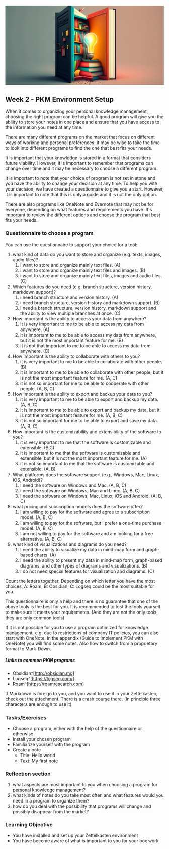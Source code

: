 ![Wählen eines Programms für die PKM-Umgebung](images/woche2.png)
## Week 2 - PKM Environment Setup

When it comes to organizing your personal knowledge management, choosing the right program can be helpful. A good program will give you the ability to store your notes in one place and ensure that you have access to the information you need at any time.

There are many different programs on the market that focus on different ways of working and personal preferences. It may be wise to take the time to look into different programs to find the one that best fits your needs.

It is important that your knowledge is stored in a format that considers future viability. However, it is important to remember that programs can change over time and it may be necessary to choose a different program.

It is important to note that your choice of program is not set in stone and you have the ability to change your decision at any time. To help you with your decision, we have created a questionnaire to give you a start. However, it is important to note that this is only a guide and it is not the only option.

There are also programs like OneNote and Evernote that may not be for everyone, depending on what features and requirements you have. It's important to review the different options and choose the program that best fits your needs.


### Questionnaire to choose a program
You can use the questionnaire to support your choice for a tool:

1. what kind of data do you want to store and organize (e.g. texts, images, audio files)?
	1. i want to store and organize mainly text files. (A)
	2. i want to store and organize mainly text files and images. (B)
	3. i want to store and organize mainly text files, images and audio files. (C)
2. Which features do you need (e.g. branch structure, version history, markdown support)?
	1. i need branch structure and version history. (A)
	2. i need branch structure, version history and markdown support. (B)
	3. i need a branch structure, version history, markdown support and the ability to view multiple branches at once. (C)
3. How important is the ability to access your data from anywhere?
	1. It is very important to me to be able to access my data from anywhere. (A)
	2. it is important to me to be able to access my data from anywhere, but it is not the most important feature for me. (B)
	3. It is not that important to me to be able to access my data from anywhere. (C)
4. How important is the ability to collaborate with others to you?
	1. it is very important to me to be able to collaborate with other people. (B)
	2. it is important to me to be able to collaborate with other people, but it is not the most important feature for me. (A, C)
	3. it is not so important for me to be able to cooperate with other people. (A, B, C)
5. How important is the ability to export and backup your data to you?
	1. it is very important to me to be able to export and backup my data. (A, B, C)
	2. it is important to me to be able to export and backup my data, but it is not the most important feature for me. (A, B, C)
	3. it is not so important for me to be able to export and save my data. (A, B, C)
6. How important is the customizability and extensibility of the software to you?
	1. it is very important to me that the software is customizable and extensible. (B,C)
	2. it is important to me that the software is customizable and extensible, but it is not the most important feature for me. (A)
	3. it is not so important to me that the software is customizable and extensible. (A, B)
7. What platforms does the software support (e.g., Windows, Mac, Linux, iOS, Android)?
	1. I need the software on Windows and Mac. (A, B, C)
	2. i need the software on Windows, Mac and Linux. (A, B, C)
	3. i need the software on Windows, Mac, Linux, iOS and Android. (A, B, C)
8. what pricing and subscription models does the software offer?
	1. I am willing to pay for the software and agree to a subscription model. (A, B, C)
	2. I am willing to pay for the software, but I prefer a one-time purchase model. (A, B, C)
	3. I am not willing to pay for the software and am looking for a free alternative. (A, B, C)
9. what kind of visualizations and diagrams do you need?
	1. I need the ability to visualize my data in mind-map form and graph-based charts. (A)
	2. i need the ability to present my data in mind-map form, graph-based diagrams, and other types of diagrams and visualizations. (B)
	3. I do not need special features for visualization and diagrams. (C)

Count the letters together. Depending on which letter you have the most choices, A: Roam, B: Obsidian, C: Logseq could be the most suitable for you.

This questionnaire is only a help and there is no guarantee that one of the above tools is the best for you. It is recommended to test the tools yourself to make sure it meets your requirements.
(And they are not the only tools, they are only common tools)

If it is not possible for you to use a program optimized for knowledge management, e.g. due to restrictions of company IT policies, you can also start with OneNote. In the appendix (Guide to implement PKM with OneNote) you will find some notes. Also how to switch from a proprietary format to Mark-Down.

##### Links to common PKM programs
- Obsidian^[http://obsidian.md]
- Logseq^[https://logseq.com/]
- Roam^[https://roamresearch.com]

If Markdown is foreign to you, and you want to use it in your Zettelkasten, check out the attachment. There is a crash course there. (In principle three characters are enough to use it)


### Tasks/Exercises
- Choose a program, either with the help of the questionnaire or otherwise
- Install your chosen program
- Familiarize yourself with the program
- Create a note
	- Title: Hello world
	- Text: My first note

### Reflection section
1. what aspects are most important to you when choosing a program for personal knowledge management?
2. what kinds of notes do you take most often and what features would you need in a program to organize them?
3. how do you deal with the possibility that programs will change and possibly disappear from the market?

### Learning Objective
- You have installed and set up your Zettelkasten environment
- You have become aware of what is important to you for your box work.
